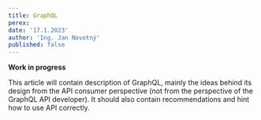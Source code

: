 ```yaml
---
title: GraphQL
perex:
date: '17.1.2023'
author: 'Ing. Jan Novotný'
published: false
---
```


**Work in progress**

This article will contain description of GraphQL, mainly the ideas behind its design from the API consumer perspective
(not from the perspective of the GraphQL API developer). It should also contain recommendations and hint how to use
API correctly.